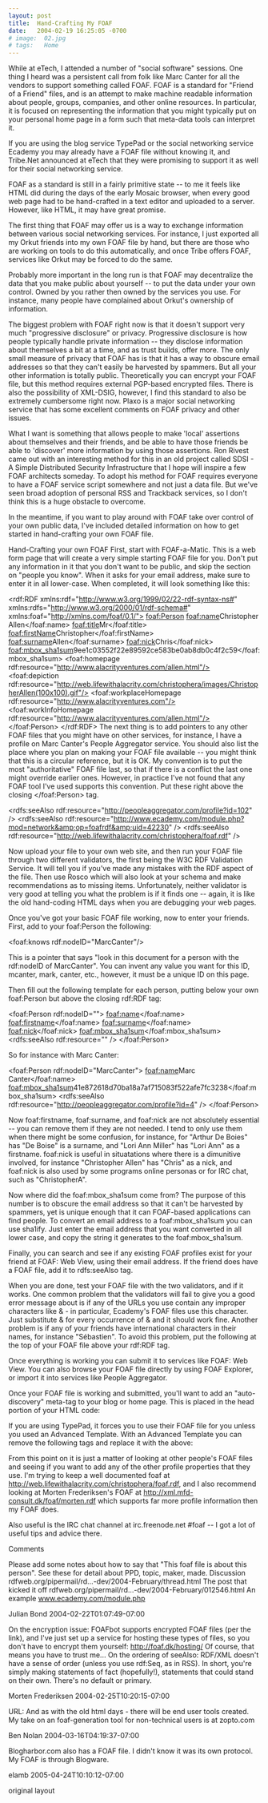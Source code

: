 ```yaml
---
layout: post
title:  Hand-Crafting My FOAF
date:   2004-02-19 16:25:05 -0700
# image:  02.jpg
# tags:   Home
---
```




While at eTech, I attended a number of "social software" sessions. One thing I heard was a persistent call from folk like Marc Canter for all the vendors to support something called FOAF. FOAF is a standard for "Friend of a Friend" files, and is an attempt to make machine readable information about people, groups, companies, and other online resources. In particular, it is focused on representing the information that you might typically put on your personal home page in a form such that meta-data tools can interpret it.

If you are using the blog service TypePad or the social networking service Ecademy you may already have a FOAF file without knowing it, and Tribe.Net announced at eTech that they were promising to support it as well for their social networking service.

FOAF as a standard is still in a fairly primitive state -- to me it feels like HTML did during the days of the early Mosaic browser, when every good web page had to be hand-crafted in a text editor and uploaded to a server. However, like HTML, it may have great promise.

The first thing that FOAF may offer us is a way to exchange information between various social networking services. For instance, I just exported all my Orkut friends into my own FOAF file by hand, but there are those who are working on tools to do this automatically, and once Tribe offers FOAF, services like Orkut may be forced to do the same.

Probably more important in the long run is that FOAF may decentralize the data that you make public about yourself -- to put the data under your own control. Owned by you rather then owned by the services you use. For instance, many people have complained about Orkut's ownership of information.

The biggest problem with FOAF right now is that it doesn't support very much "progressive disclosure" or privacy. Progressive disclosure is how people typically handle private information -- they disclose information about themselves a bit at a time, and as trust builds, offer more. The only small measure of privacy that FOAF has is that it has a way to obscure email addresses so that they can't easily be harvested by spammers. But all your other information is totally public. Theoretically you can encrypt your FOAF file, but this method requires external PGP-based encrypted files. There is also the possibility of XML-DSIG, however, I find this standard to also be extremely cumbersome right now. Plaxo is a major social networking service that has some excellent comments on FOAF privacy and other issues.

What I want is something that allows people to make 'local' assertions about themselves and their friends, and be able to have those friends be able to 'discover' more information by using those assertions. Ron Rivest came out with an interesting method for this in an old project called SDSI - A Simple Distributed Security Infrastructure that I hope will inspire a few FOAF architects someday. To adopt his method for FOAF requires everyone to have a FOAF service script somewhere and not just a data file. But we've seen broad adoption of personal RSS and Trackback services, so I don't think this is a huge obstacle to overcome.

In the meantime, if you want to play around with FOAF take over control of your own public data, I've included detailed information on how to get started in hand-crafting your own FOAF file.

Hand-Crafting your own FOAF
First, start with FOAF-a-Matic. This is a web form page that will create a very simple starting FOAF file for you. Don't put any information in it that you don't want to be public, and skip the section on "people you know". When it asks for your email address, make sure to enter it in all lower-case. When completed, it will look something like this:

<rdf:RDF
xmlns:rdf="http://www.w3.org/1999/02/22-rdf-syntax-ns#"
xmlns:rdfs="http://www.w3.org/2000/01/rdf-schema#"
xmlns:foaf="http://xmlns.com/foaf/0.1/">
<foaf:Person>
<foaf:name>Christopher Allen</foaf:name>
<foaf:title>Mr</foaf:title>
<foaf:firstName>Christopher</foaf:firstName>
<foaf:surname>Allen</foaf:surname>
<foaf:nick>Chris</foaf:nick>
<foaf:mbox_sha1sum>9ee1c03552f22e89592ce583be0ab8db0c4f2c59</foaf:mbox_sha1sum>
<foaf:homepage rdf:resource="http://www.alacrityventures.com/allen.html"/>
<foaf:depiction
rdf:resource="http://web.lifewithalacrity.com/christophera/images/ChristopherAllen(100x100).gif"/>
<foaf:workplaceHomepage rdf:resource="http://www.alacrityventures.com"/>
<foaf:workInfoHomepage rdf:resource="http://www.alacrityventures.com/allen.html"/>
</foaf:Person>
</rdf:RDF>
The next thing is to add pointers to any other FOAF files that you might have on other services, for instance, I have a profile on Marc Canter's People Aggregator service. You should also list the place where you plan on making your FOAF file available -- you might think that this is a circular reference, but it is OK. My convention is to put the most "authoritative" FOAF file last, so that if there is a conflict the last one might override earlier ones. However, in practice I've not found that any FOAF tool I've used supports this convention. Put these right above the closing </foaf:Person> tag.

  <rdfs:seeAlso rdf:resource="http://peopleaggregator.com/profile?id=102" />
<rdfs:seeAlso rdf:resource="http://www.ecademy.com/module.php?mod=network&amp;op=foafrdf&amp;uid=42230" />
<rdfs:seeAlso rdf:resource="http://web.lifewithalacrity.com/christophera/foaf.rdf" />

Now upload your file to your own web site, and then run your FOAF file through two different validators, the first being the W3C RDF Validation Service. It will tell you if you've made any mistakes with the RDF aspect of the file. Then use Rosco which will also look at your schema and make recommendations as to missing items. Unfortunately, neither validator is very good at telling you what the problem is if it finds one -- again, it is like the old hand-coding HTML days when you are debugging your web pages.

Once you've got your basic FOAF file working, now to enter your friends. First, add to your foaf:Person the following:

<foaf:knows rdf:nodeID="MarcCanter"/>

This is a pointer that says "look in this document for a person with the rdf:nodeID of MarcCanter". You can invent any value you want for this ID, mcanter, mark, canter, etc., however, it must be a unique ID on this page.

Then fill out the following template for each person, putting below your own foaf:Person but above the closing rdf:RDF tag:

<foaf:Person rdf:nodeID="">
<foaf:name></foaf:name>
<foaf:firstname></foaf:name>
<foaf:surname></foaf:name>
<foaf:nick></foaf:nick>
<foaf:mbox_sha1sum></foaf:mbox_sha1sum>
<rdfs:seeAlso rdf:resource="" />
</foaf:Person>

So for instance with Marc Canter:

<foaf:Person rdf:nodeID="MarcCanter">
<foaf:name>Marc Canter</foaf:name>
<foaf:mbox_sha1sum>41e872618d70ba18a7af715083f522afe7fc3238</foaf:mbox_sha1sum>
<rdfs:seeAlso rdf:resource="http://peopleaggregator.com/profile?id=4" />
</foaf:Person>

Now foaf:firstname, foaf:surname, and foaf:nick are not absolutely essential -- you can remove them if they are not needed. I tend to only use them when there might be some confusion, for instance, for "Arthur De Boies" has "De Boise" is a surname, and "Lori Ann Miller" has "Lori Ann" as a firstname. foaf:nick is useful in situatations where there is a dimunitive involved, for instance "Christopher Allen" has "Chris" as a nick, and foaf:nick is also used by some programs online personas or for IRC chat, such as "ChristopherA".

Now where did the foaf:mbox_sha1sum come from? The purpose of this number is to obscure the email address so that it can't be harvested by spammers, yet is unique enough that it can FOAF-based applications can find people. To convert an email address to a foaf:mbox_sha1sum you can use sha1ify. Just enter the email address that you want converted in all lower case, and copy the string it generates to the foaf:mbox_sha1sum.

Finally, you can search and see if any existing FOAF profiles exist for your friend at FOAF: Web View, using their email address. If the friend does have a FOAF file, add it to rdfs:seeAlso tag.

When you are done, test your FOAF file with the two validators, and if it works. One common problem that the validators will fail to give you a good error message about is if any of the URLs you use contain any improper characters like & - in particular, Ecademy's FOAF files use this character. Just substitute &amp; for every occurrence of & and it should work fine. Another problem is if any of your friends have international characters in their names, for instance "Sébastien". To avoid this problem, put the following at the top of your FOAF file above your rdf:RDF tag.

<?xml version="1.0" encoding="iso-8859-1"?>

Once everything is working you can submit it to services like FOAF: Web View. You can also browse your FOAF file directly by using FOAF Explorer, or import it into services like People Aggregator.

Once your FOAF file is working and submitted, you'll want to add an "auto-discovery" meta-tag to your blog or home page. This is placed in the head portion of your HTML code:

<link rel="meta" type="application/rdf+xml"
title="FOAF" href="http://web.lifewithalacrity.com/christophera/foaf.rdf"/>

If you are using TypePad, it forces you to use their FOAF file for you unless you used an Advanced Template. With an Advanced Template you can remove the following tags and replace it with the above:

<MTUserIfShow field="foaf">
<link rel="meta" type="application/rdf+xml" title="FOAF" href="<$MTUserSiteURL$>foaf.rdf" />
</MTUserIfShow>

From this point on it is just a matter of looking at other people's FOAF files and seeing if you want to add any of the other profile properties that they use. I'm trying to keep a well documented foaf at <http://web.lifewithalacrity.com/christophera/foaf.rdf>, and I also recommend looking at Morten Frederiksen's FOAF at <http://xml.mfd-consult.dk/foaf/morten.rdf> which supports far more profile information then my FOAF does.

Also useful is the IRC chat channel at irc.freenode.net #foaf -- I got a lot of useful tips and advice there.

Comments

Please add some notes about how to say that "This foaf file is about this person". See these for detail about PPD, topic, maker, made.
Discussion rdfweb.org/pipermail/rd...-dev/2004-February/thread.html
The post that kicked it off rdfweb.org/pipermail/rd...-dev/2004-February/012546.html
An example www.ecademy.com/module.php

Julian Bond
2004-02-22T01:07:49-07:00

On the encryption issue: FOAFbot supports encrypted FOAF files (per the link), and I've just set up a service for hosting these types of files, so you don't have to encrypt them yourself: <http://foaf.dk/hosting/>
Of course, that means you have to trust me...
On the ordering of seeAlso: RDF/XML doesn't have a sense of order (unless you use rdf:Seq, as in RSS). In short, you're simply making statements of fact (hopefully!), statements that could stand on their own. There's no default or primary.

Morten Frederiksen
2004-02-25T10:20:15-07:00

URL:
And as with the old html days - there will be end user tools created. My take on an foaf-generation tool for non-technical users is at zopto.com

Ben Nolan
2004-03-16T04:19:37-07:00

Blogharbor.com also has a FOAF file.  I didn't know it was its own protocol.  My FOAF is through Blogware.

elamb
2005-04-24T10:10:12-07:00

original layout
